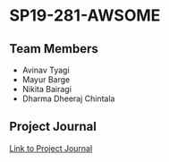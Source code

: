 # SP19-281-AWSOME

## Team Members

- Avinav Tyagi
- Mayur Barge
- Nikita Bairagi
- Dharma Dheeraj Chintala

## Project Journal
[Link to Project Journal](https://github.com/nguyensjsu/sp19-281-awsome/blob/master/Project%20Journal.md)
